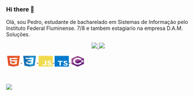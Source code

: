 
### Hi there 👋
Olá, sou Pedro, estudante de bacharelado em Sistemas de Informação pelo Instituto Federal Fluminense. 7/8
e tambem estagiario na empresa D.A.M. Soluções.
<div align="center">
  <a href="https://github.com/Maveryk">
  <img height="180em" src="https://github-readme-stats.vercel.app/api?username=Maveryk&show_icons=true&theme=dracula&include_all_commits=true&count_private=true"/>
  <img height="180em" src="https://github-readme-stats.vercel.app/api/top-langs/?username=Maveryk&layout=compact&langs_count=7&theme=dracula"/>
</div>

<div style="display: inline_block"><br>  
  <img align="center" height="30" width="40" src="https://raw.githubusercontent.com/devicons/devicon/master/icons/html5/html5-original.svg">
  <img align="center" height="30" width="40" src="https://raw.githubusercontent.com/devicons/devicon/master/icons/css3/css3-original.svg">
  <img align="center" height="30" width="40" src="https://raw.githubusercontent.com/devicons/devicon/master/icons/javascript/javascript-plain.svg">
  <img align="center" height="30" width="40" src="https://raw.githubusercontent.com/devicons/devicon/master/icons/typescript/typescript-plain.svg">
  <img align="center" height="30" width="40" src="https://raw.githubusercontent.com/devicons/devicon/master/icons/csharp/csharp-original.svg">
 <!-- <img align="center" height="30" width="100" src="https://img.shields.io/badge/React_Native-20232A?style=for-the-badge&logo=react&logoColor=61DAFB">   -->
</div>
<br>
  
 ##
  
<a href="https://www.linkedin.com/in/pedro-rangel-5766811aa/" target="_blank"><img src="https://img.shields.io/badge/-LinkedIn-%230077B5?style=for-the-badge&logo=linkedin&logoColor=white" target="_blank"></a>


